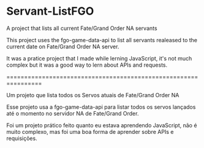# Servant-ListFGO
A project that lists all current Fate/Grand Order NA servants

This project uses the fgo-game-data-api to list all servants realeased to the current date on Fate/Grand Order NA server.

It was a pratice project that I made while lerning JavaScript, it's not much complex but it was a good way to lern about APIs and requests.

================================================================

Um projeto que lista todos os Servos atuais de Fate/Grand Order NA

Esse projeto usa a fgo-game-data-api para listar todos os servos lançados até o momento no servidor NA de Fate/Grand Order.

Foi um projeto prático feito quanto eu estava aprendendo JavaScript, não é muito complexo, mas foi uma boa forma de aprender sobre APIs e requisições.
